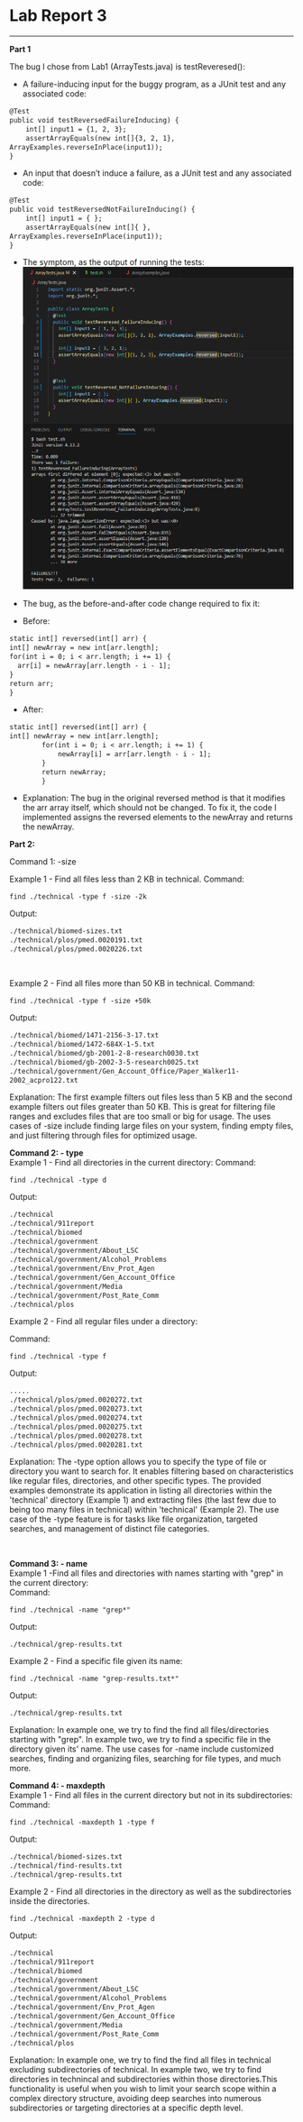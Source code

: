 # Lab Report 3
***

**Part 1** <br>

The bug I chose from Lab1 (ArrayTests.java) is testReveresed():

* A failure-inducing input for the buggy program, as a JUnit test and any associated code:
```
@Test
public void testReversedFailureInducing) {
    int[] input1 = {1, 2, 3};
    assertArrayEquals(new int[]{3, 2, 1}, ArrayExamples.reverseInPlace(input1));
}
```

* An input that doesn’t induce a failure, as a JUnit test and any associated code:
```
@Test
public void testReversedNotFailureInducing() {
    int[] input1 = { };
    assertArrayEquals(new int[]{ }, ArrayExamples.reverseInPlace(input1));
}
```
* The symptom, as the output of running the tests:
![Image](Symptom.png)	

* The bug, as the before-and-after code change required to fix it:
- Before:
```
static int[] reversed(int[] arr) {
int[] newArray = new int[arr.length];
for(int i = 0; i < arr.length; i += 1) {
  arr[i] = newArray[arr.length - i - 1];
}
return arr;
}
```
- After:
```
static int[] reversed(int[] arr) {
int[] newArray = new int[arr.length];
        for(int i = 0; i < arr.length; i += 1) {
            newArray[i] = arr[arr.length - i - 1];
        }
        return newArray;
        }
```
- Explanation: The bug in the original reversed method is that it modifies the arr array itself, which should not be changed. To fix it, the code I implemented assigns the reversed elements to the newArray and returns the newArray.
 
**Part 2:** <br>

Command 1: -size

Example 1 - Find all files less than 2 KB in technical.
Command: 
```
find ./technical -type f -size -2k
```
Output:
```
./technical/biomed-sizes.txt
./technical/plos/pmed.0020191.txt
./technical/plos/pmed.0020226.txt
```
<br>

Example 2 - Find all files more than 50 KB in technical.
Command:
```
find ./technical -type f -size +50k
```

Output:
```
./technical/biomed/1471-2156-3-17.txt
./technical/biomed/1472-684X-1-5.txt
./technical/biomed/gb-2001-2-8-research0030.txt
./technical/biomed/gb-2002-3-5-research0025.txt
./technical/government/Gen_Account_Office/Paper_Walker11-2002_acpro122.txt
```

Explanation: The first example filters out files less than 5 KB and the second example filters out files greater than 50 KB. This is great for filtering file ranges and excludes files that are too small or big for usage. The uses cases of -size include finding large files on your system, finding empty files, and just filtering through files for optimized usage. 
<br>

**Command 2: - type** <br>
Example 1 - Find all directories in the current directory:
Command:
```
find ./technical -type d
```
Output:
```
./technical
./technical/911report
./technical/biomed
./technical/government
./technical/government/About_LSC
./technical/government/Alcohol_Problems
./technical/government/Env_Prot_Agen
./technical/government/Gen_Account_Office
./technical/government/Media
./technical/government/Post_Rate_Comm
./technical/plos
```
Example 2 - Find all regular files under a directory: <br>

Command:
```
find ./technical -type f
```
Output:
```
.....
./technical/plos/pmed.0020272.txt
./technical/plos/pmed.0020273.txt
./technical/plos/pmed.0020274.txt
./technical/plos/pmed.0020275.txt
./technical/plos/pmed.0020278.txt
./technical/plos/pmed.0020281.txt
```

Explanation:  The -type option allows you to specify the type of file or directory you want to search for.  It enables filtering based on characteristics like regular files, directories, and other specific types. The provided examples demonstrate its application in listing all directories within the 'technical' directory (Example 1) and extracting files (the last few due to being too many files in technical) within 'technical' (Example 2). The use case of the -type feature is for tasks like file organization, targeted searches, and management of distinct file categories.


<br>

**Command 3: - name** <br>
Example 1 -Find all files and directories with names starting with "grep" in the current directory:
<br>
Command:
```
find ./technical -name "grep*"
```
Output:
```
./technical/grep-results.txt
```

Example 2 - Find a specific file given its name:
```
find ./technical -name "grep-results.txt*"
```
Output:
```
./technical/grep-results.txt
```

Explanation: In example one, we try to find the find all files/directories starting with "grep". In example two, we try to find a specific file in the directory given its' name. The use cases for -name include customized searches, finding and organizing files, searching for file types, and much more.
<br>

**Command 4: - maxdepth** <br>
Example 1 - Find all files in the current directory but not in its subdirectories:
<br>
Command:
```
find ./technical -maxdepth 1 -type f
```
Output:
```
./technical/biomed-sizes.txt
./technical/find-results.txt
./technical/grep-results.txt
```

Example 2 - Find all directories in the directory as well as the subdirectories inside the directories.
```
find ./technical -maxdepth 2 -type d
```
Output:
```
./technical
./technical/911report
./technical/biomed
./technical/government
./technical/government/About_LSC
./technical/government/Alcohol_Problems
./technical/government/Env_Prot_Agen
./technical/government/Gen_Account_Office
./technical/government/Media
./technical/government/Post_Rate_Comm
./technical/plos
```

Explanation: In example one, we try to find the find all files in technical excluding subdirectories of technical. In example two, we try to find directories in technincal and subdirectories within those directories.This functionality is useful when you wish to limit your search scope within a complex directory structure, avoiding deep searches into numerous subdirectories or targeting directories at a specific depth level.


